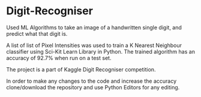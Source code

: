 # Digit-Recogniser
Used ML Algorithms to take an image of a handwritten single digit, and predict what that digit is.

A list of list of Pixel Intensities was used to train a K Nearest Neighbour classifier using Sci-Kit Learn Library in Python.
The trained algorithm has an accuracy of 92.7% when run on a test set.

The project is a part of Kaggle Digit Recogniser competition.

In order to make any changes to the code and increase the accuracy clone/download the repository and use Python Editors for any editing.

